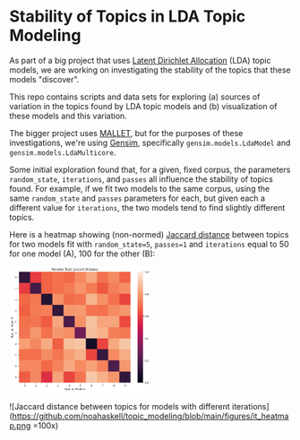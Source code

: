 # Stability of Topics in LDA Topic Modeling

As part of a big project that uses [Latent Dirichlet Allocation](https://en.wikipedia.org/wiki/Latent_Dirichlet_allocation) (LDA) topic models, we are working on investigating the stability of the topics that these models "discover".

This repo contains scripts and data sets for exploring (a) sources of variation in the topics found by LDA topic models and (b) visualization of these models and this variation.

The bigger project uses [MALLET](http://mallet.cs.umass.edu), but for the purposes of these investigations, we're using [Gensim](https://radimrehurek.com/gensim/), specifically `gensim.models.LdaModel` and `gensim.models.LdaMulticore`.

Some initial exploration found that, for a given, fixed corpus, the parameters `random_state`, `iterations`, and `passes` all influence the stability of topics found. For example, if we fit two models to the same corpus, using the same `random_state` and `passes` parameters for each, but given each a different value for `iterations`, the two models tend to find slightly different topics.

Here is a heatmap showing (non-normed) [Jaccard distance](https://en.wikipedia.org/wiki/Jaccard_index) between topics for two models fit with `random_state=5`, `passes=1` and `iterations` equal to 50 for one model (A), 100 for the other (B):

<img src="https://github.com/noahaskell/topic_modeling/blob/main/figures/it_heatmap.png" width="50%" class="center"/>

![Jaccard distance between topics for models with different iterations](https://github.com/noahaskell/topic_modeling/blob/main/figures/it_heatmap.png =100x)
